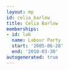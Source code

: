 ```yaml
---
layout: mp
id: celia_barlow
title: Celia Barlow
memberships:
- id: lab
  name: Labour Party
  start: '2005-06-28'
  end: '2010-03-30'
autogenerated: true
---
```


